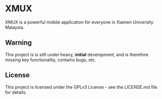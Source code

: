 # XMUX
XMUX is a powerful mobile application for everyone in Xiamen University Malaysia.

## Warning
This project is is still under heavy, **initial** development, and is therefore missing key functionality, contains bugs, etc.  

## License
This project is licensed under the GPLv3 License - see the LICENSE.md file for details.
